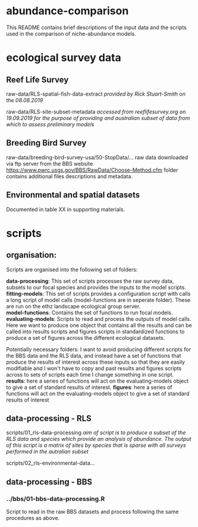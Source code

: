 # __abundance-comparison__

This README contains brief descriptions of the input data and the scripts used in the comparison of niche-abundance models. 


# __ecological survey data__

## Reef Life Survey

raw-data/RLS-spatial-fish-data-extract _provided by Rick Stuart-Smith on the 08.08.2019_

raw-data/RLS-site-subset-metadata _accessed from reeflifesurvey.org on 19.09.2019 for the purpose of providing and australian subset of data from which to assess preliminary models_

## Breeding Bird Survey

raw-data/breeding-bird-survey-usa/50-StopData/...
raw data downloaded via ftp server from the BBS website https://www.pwrc.usgs.gov/BBS/RawData/Choose-Method.cfm folder contains additional files descriptions and metadata.

## Environmental and spatial datasets

Documented in table XX in supporting materials.

# __scripts__

## organisation: 

Scripts are organised into the following set of folders:

__data-processing__: This set of scripts processes the raw survey data, subsets to our focal species and provides the inputs to the model scripts. 
__fitting-models__: This set of scripts provides a configuration script with calls a long script of model calls (model-functions are in seperate folder). These are run on the ethz landscape ecological group server.  
__model-functions__: Contains the set of functions to run focal models. 
__evaluating-models__: Scripts to read and process the outputs of model calls. Here we want to produce one object that contains all the results and can be called into results scripts and figures scripts in standardized functions to produce a set of figures across the different ecological datasets. 

Potentially necessary folders: 
I want to avoid producing different scripts for the BBS data and the RLS data, and instead have a set of functions that produce the results of interest across these inputs so that they are easily modifiable and I won't have to copy and past results and figures scripts across to sets of scripts each time I change something in one script. 
__results__: here a series of functions will act on the evaluating-models object to give a set of standard results of interest. 
__figures__: here a series of functions will act on the evaluating-models object to give a set of standard results of interest


## data-processing - RLS


scripts/01_rls-data-processing _aim of script is to produce a subset of the RLS data and species which provide an analysis of abundance. The output of this script is a matrix of sites by species that is sparse with all surveys performed in the autralian subset_

scripts/02_rls-environmental-data... 


## data-processing - BBS

### ../bbs/01-bbs-data-processing.R

Script to read in the raw BBS datasets and process following the same procedures as above. 

